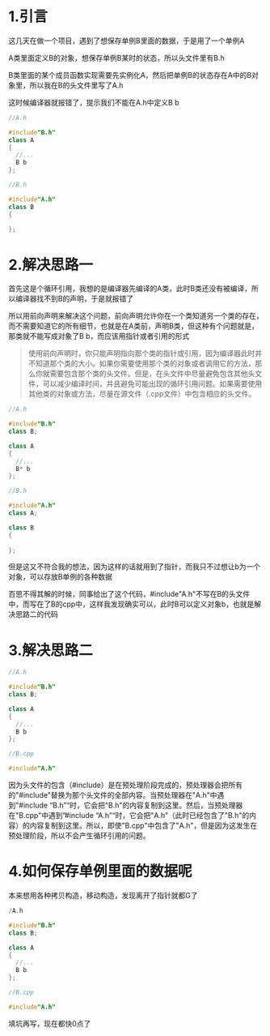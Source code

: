 # 1.引言

这几天在做一个项目，遇到了想保存单例B里面的数据，于是用了一个单例A

A类里面定义B的对象，想保存单例B某时的状态，所以头文件里有B.h

B类里面的某个成员函数实现需要先实例化A，然后把单例B的状态存在A中的B对象里，所以我在B的头文件里写了A.h

这时候编译器就报错了，提示我们不能在A.h中定义B b

```cpp
//A.h

#include"B.h"
class A
{
  //...
  B b
};

//B.h

#include"A.h"
class B
{
    
};
```

# 2.解决思路一

首先这是个循环引用，我想的是编译器先编译的A类，此时B类还没有被编译，所以编译器找不到B的声明，于是就报错了

所以用前向声明来解决这个问题，前向声明允许你在一个类知道另一个类的存在，而不需要知道它的所有细节，也就是在A类前，声明B类，但这种有个问题就是，那类就不能写成对象了B b，而应该用指针或者引用的形式

> 使用前向声明时，你只能声明指向那个类的指针或引用，因为编译器此时并不知道那个类的大小。如果你需要使用那个类的对象或者调用它的方法，那么你就需要包含那个类的头文件。但是，在头文件中尽量避免包含其他头文件，可以减少编译时间，并且避免可能出现的循环引用问题。如果需要使用其他类的对象或方法，尽量在源文件（.cpp文件）中包含相应的头文件。

```cpp
//A.h

#include"B.h"
class B;

class A
{
  //...
  B* b
};

//B.h

#include"A.h"
class A;

class B
{
    
};
```

但是这又不符合我的想法，因为这样的话就用到了指针，而我只不过想让b为一个对象，可以存放B单例的各种数据

百思不得其解的时候，同事给出了这个代码，#include"A.h"不写在B的头文件中，而写在了B的cpp中，这样我发现确实可以，此时B可以定义对象b，也就是解决思路二的代码

# 3.解决思路二

```cpp
//A.h

#include"B.h"
class B;

class A
{
  //...
  B b
};

//B.cpp

#include"A.h"

```

因为头文件的包含（#include）是在预处理阶段完成的，预处理器会把所有的"#include"替换为那个头文件的全部内容。当预处理器在"A.h"中遇到"#include “B.h”“时，它会把"B.h"的内容复制到这里。然后，当预处理器在"B.cpp"中遇到”#include “A.h”“时，它会把"A.h”（此时已经包含了"B.h"的内容）的内容复制到这里。所以，即使"B.cpp"中包含了"A.h"，但是因为这发生在预处理阶段，所以不会产生循环引用的问题。

# 4.如何保存单例里面的数据呢

本来想用各种拷贝构造，移动构造，发现离开了指针就都G了

```cpp
/A.h

#include"B.h"
class B;

class A
{
  //...
  B b
};

//B.cpp

#include"A.h"
```

填坑再写，现在都快0点了